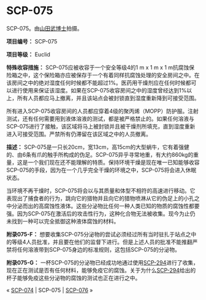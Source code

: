# SCP-075
                        




SCP-075。由[山田武博士](http://takeshiyamada.weebly.com/)拍摄。



**项目编号：** SCP-075

**项目等级：** Euclid

**特殊收容措施：** SCP-075应被收容于一个安全等级4的1 m x 1 m x 1 m抗腐蚀保险箱之中，这个保险箱亦应被保存于一个有着同样抗腐蚀处理的安全房间之中。在该房间之中的绝对湿度任何时候都不能超过1%。医药用干燥剂应在任何时候都可以进行使用来保证该湿度。如果在SCP-075收容房间之中的湿度曾经达到1%以上，所有人员都应马上撤离，并且该站点会被封锁直到湿度重新降到可接受范围。

所有进入SCP-075收容房间的人员都应穿着4级的聚丙烯（MOPP）防护服。注射测试，还有任何需要用到液体溶液的测试，都是被严格禁止的。如果任何溶液与SCP-075进行了接触，该区域将马上被封锁并且被干燥剂所填充，直到湿度重新进入可接受范围。严禁所有仍滞留在该区域之中的人员撤离。

**描述：** SCP-075是一只长20cm，宽13cm，高15cm的大型蜗牛，它有着强健的、由6条有爪的触手所构成的伪足。SCP-075异乎寻常地重，有大约860kg的重量，这是一个我们现在还不能理解的特质。保持环境干燥是现在唯一已知能够收容SCP-075的手段，因为在一个几乎完全干燥的环境之中，SCP-075将会进入休眠状态。

当环境不再干燥时，SCP-075将会以与其质量和体型不相符的高速进行移动。它表现出了捕食者的行为，跳向它的猎物并且向它的猎物喷淋从它的伪足上的小孔之中分泌而出的高腐蚀性液体。这些分泌物比任何一种人类已知的物质的腐蚀性都要强。因为SCP-075在激活后的攻击性行为，这种化合物无法被收集。现今为止仍未找到一种可以完全抵御这种液体腐蚀的材料。

**附录075-F：** 想要收集SCP-075分泌物的尝试必须经过所有当时驻扎于站点之中的等级4人员批准，并且要在他们的监督下进行。但是上述人员的批准不能推翻严禁将任何溶液带到SCP-075身边的标准规则，这包括SCP-075的分泌物。

**附录075-G：** 一杯SCP-075的分泌物已经成功地通过使用[SCP-294](/scp-294)进行了收集，现在正在测试是否有任何材料，能够免疫它的腐蚀。关于为什么[SCP-294](/scp-294)给出的杯子能够免疫这些分泌物的腐蚀的测试也正在进行之中。



« [SCP-074](/scp-074) | SCP-075 | [SCP-076](/scp-076) »





                    